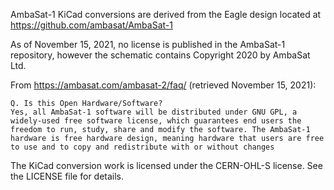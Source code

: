 AmbaSat-1 KiCad conversions are derived from the Eagle design located at https://github.com/ambasat/AmbaSat-1

As of November 15, 2021, no license is published in the AmbaSat-1 repository, however the schematic contains
Copyright 2020 by AmbaSat Ltd.

From https://ambasat.com/ambasat-2/faq/ (retrieved November 15, 2021):

	Q. Is this Open Hardware/Software?
	Yes, all AmbaSat-1 software will be distributed under GNU GPL, a widely-used free software license, which guarantees end users the freedom to run, study, share and modify the software. The AmbaSat-1 hardware is free hardware design, meaning hardware that users are free to use and to copy and redistribute with or without changes

The KiCad conversion work is licensed under the CERN-OHL-S license.  See the LICENSE file for details.

